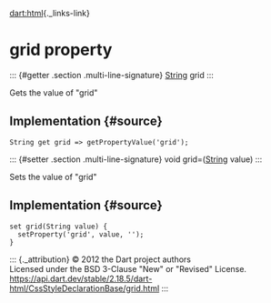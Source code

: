 [dart:html](../../dart-html/dart-html-library){._links-link}

grid property
=============

::: {#getter .section .multi-line-signature}
[String](../../dart-core/string-class) grid
:::

Gets the value of \"grid\"

Implementation {#source}
--------------

``` {.language-dart data-language="dart"}
String get grid => getPropertyValue('grid');
```

::: {#setter .section .multi-line-signature}
void grid=([String](../../dart-core/string-class) value)
:::

Sets the value of \"grid\"

Implementation {#source}
--------------

``` {.language-dart data-language="dart"}
set grid(String value) {
  setProperty('grid', value, '');
}
```

::: {._attribution}
© 2012 the Dart project authors\
Licensed under the BSD 3-Clause \"New\" or \"Revised\" License.\
<https://api.dart.dev/stable/2.18.5/dart-html/CssStyleDeclarationBase/grid.html>
:::
